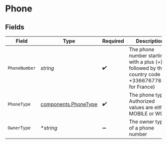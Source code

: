 # Phone


## Fields

| Field                                                                                                 | Type                                                                                                  | Required                                                                                              | Description                                                                                           |
| ----------------------------------------------------------------------------------------------------- | ----------------------------------------------------------------------------------------------------- | ----------------------------------------------------------------------------------------------------- | ----------------------------------------------------------------------------------------------------- |
| `PhoneNumber`                                                                                         | *string*                                                                                              | :heavy_check_mark:                                                                                    | The phone number starting with a plus (+) followed by the country code (e.g +336676778890 for France) |
| `PhoneType`                                                                                           | [components.PhoneType](../../models/components/phonetype.md)                                          | :heavy_check_mark:                                                                                    | The phone type. Authorized values are either MOBILE or WORK                                           |
| `OwnerType`                                                                                           | **string*                                                                                             | :heavy_minus_sign:                                                                                    | The owner type of a phone number                                                                      |